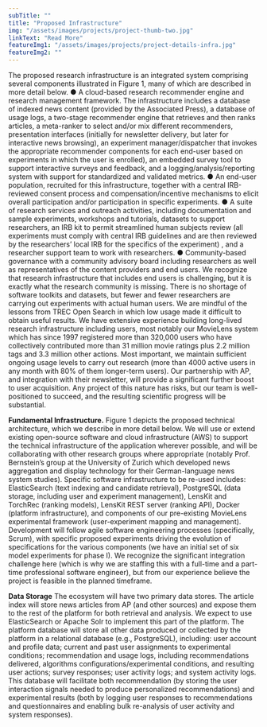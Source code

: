 ```yaml
---
subTitle: "" 
title: "Proposed Infrastructure"
img: "/assets/images/projects/project-thumb-two.jpg"
linkText: "Read More"
featureImg1: "/assets/images/projects/project-details-infra.jpg"
featureImg2: ""
---
```

<p>
The proposed research infrastructure is an integrated system comprising several components
illustrated in Figure 1, many of which are described in more detail below.
● A cloud-based research recommender engine and research management framework. The infrastructure includes a database of indexed news content (provided by the Associated Press), a database of usage logs, a two-stage recommender engine that retrieves and then ranks articles, a meta-ranker to select and/or mix different recommenders, presentation interfaces (initially for newsletter delivery, but later for interactive news browsing), an experiment manager/dispatcher that invokes the appropriate recommender components for each end-user based on experiments in which the user is enrolled), an embedded survey tool to support interactive surveys and feedback, and a logging/analysis/reporting system with support for standardized and validated metrics.
● An end-user population, recruited for this infrastructure, together with a central IRB-reviewed consent process and compensation/incentive mechanisms to elicit overall participation and/or participation in specific experiments.
● A suite of research services and outreach activities, including documentation and sample experiments, workshops and tutorials, datasets to support researchers, an IRB kit to permit streamlined human subjects review (all experiments must comply with central IRB guidelines and are then reviewed by the researchers’ local IRB for the specifics of the experiment) , and a researcher support team to work with researchers.
● Community-based governance with a community advisory board including researchers as well as representatives of the content providers and end users.
We recognize that research infrastructure that includes end users is challenging, but it is exactly what the research community is missing. There is no shortage of software toolkits and datasets, but fewer and fewer researchers are carrying out experiments with actual human users. We are mindful of the lessons from TREC Open Search in which low usage made it difficult to obtain useful results. We have extensive experience building long-lived research infrastructure including users, most notably our MovieLens system which has since 1997 registered more than 320,000 users who have collectively contributed more than 31 million movie ratings plus 2.2 million tags and 3.3 million other actions. Most important, we maintain sufficient ongoing usage levels to carry out research (more than 4000 active users in any month with 80% of them longer-term users). Our partnership with AP, and integration with their newsletter, will provide a significant further boost to user acquisition. Any project of this nature has risks, but our team is well-positioned to succeed, and the resulting scientific progress will be substantial.

<b>Fundamental Infrastructure.</b>
Figure 1 depicts the proposed technical architecture, which we describe in more detail below. We will use or extend existing open-source software and cloud infrastructure (AWS) to support the technical infrastructure of the application wherever possible, and will be collaborating with other research groups where appropriate (notably Prof. Bernstein’s group at the University of Zurich which developed news aggregation and display technology for their German-language news system studies). Specific software infrastructure to be re-used includes: ElasticSearch (text indexing and candidate retrieval), PostgreSQL (data storage, including user and experiment management), LensKit and TorchRec (ranking models), LensKit REST server (ranking API), Docker (platform infrastructure), and components of our pre-existing MovieLens experimental framework (user-experiment mapping and management). Development will follow agile software engineering processes (specifically, Scrum), with specific proposed experiments driving the evolution of specifications for the various components (we have an initial set of six model experiments for phase I). We recognize the significant integration challenge here (which is why we are staffing this with a full-time and a part-time professional software engineer), but from our experience believe the project is feasible in the planned timeframe.

<b>Data Storage</b> The ecosystem will have two primary data stores. The article index will store news articles from AP (and other sources) and expose them to the rest of the platform for both retrieval and analysis. We expect to use ElasticSearch or Apache Solr to implement this part of the platform.
The platform database will store all other data produced or collected by the platform in a relational database (e.g., PostgreSQL), including: user account and profile data; current and past user assignments to experimental conditions; recommendation and usage logs, including recommendations delivered, algorithms configurations/experimental conditions, and resulting user actions; survey responses; user activity logs; and system activity logs. This database will facilitate both recommendation (by storing the user interaction signals needed to produce personalized recommendations) and experimental results (both by logging user responses to recommendations and questionnaires and enabling bulk re-analysis of user activity and system responses).
</p>